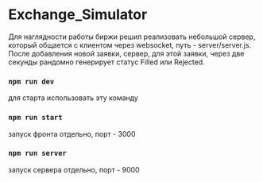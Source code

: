 # Exchange_Simulator

Для наглядности работы биржи решил реализовать небольшой сервер, который общается с клиентом
через websocket, путь - server/server.js.
После добавления новой заявки, сервер, для этой заявки, через две секунды рандомно генерирует статус Filled или Rejected.

### `npm run dev`
для старта использовать эту команду

### `npm run start`
запуск фронта отдельно, порт - 3000

### `npm run server`
запуск сервера отдельно, порт - 9000


